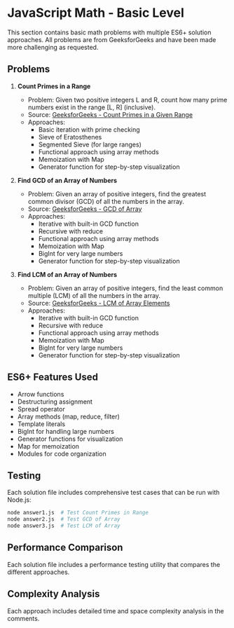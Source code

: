 # JavaScript Math - Basic Level

This section contains basic math problems with multiple ES6+ solution approaches. All problems are from GeeksforGeeks and have been made more challenging as requested.

## Problems

1. **Count Primes in a Range**
   - Problem: Given two positive integers L and R, count how many prime numbers exist in the range [L, R] (inclusive).
   - Source: [GeeksforGeeks - Count Primes in a Given Range](https://www.geeksforgeeks.org/count-primes-in-a-given-range/)
   - Approaches:
     - Basic iteration with prime checking
     - Sieve of Eratosthenes
     - Segmented Sieve (for large ranges)
     - Functional approach using array methods
     - Memoization with Map
     - Generator function for step-by-step visualization

2. **Find GCD of an Array of Numbers**
   - Problem: Given an array of positive integers, find the greatest common divisor (GCD) of all the numbers in the array.
   - Source: [GeeksforGeeks - GCD of Array](https://www.geeksforgeeks.org/gcd-two-array-numbers/)
   - Approaches:
     - Iterative with built-in GCD function
     - Recursive with reduce
     - Functional approach using array methods
     - Memoization with Map
     - BigInt for very large numbers
     - Generator function for step-by-step visualization

3. **Find LCM of an Array of Numbers**
   - Problem: Given an array of positive integers, find the least common multiple (LCM) of all the numbers in the array.
   - Source: [GeeksforGeeks - LCM of Array Elements](https://www.geeksforgeeks.org/lcm-of-given-array-elements/)
   - Approaches:
     - Iterative with built-in GCD function
     - Recursive with reduce
     - Functional approach using array methods
     - Memoization with Map
     - BigInt for very large numbers
     - Generator function for step-by-step visualization

## ES6+ Features Used

- Arrow functions
- Destructuring assignment
- Spread operator
- Array methods (map, reduce, filter)
- Template literals
- BigInt for handling large numbers
- Generator functions for visualization
- Map for memoization
- Modules for code organization

## Testing

Each solution file includes comprehensive test cases that can be run with Node.js:

```bash
node answer1.js  # Test Count Primes in Range
node answer2.js  # Test GCD of Array
node answer3.js  # Test LCM of Array
```

## Performance Comparison

Each solution file includes a performance testing utility that compares the different approaches.

## Complexity Analysis

Each approach includes detailed time and space complexity analysis in the comments.

